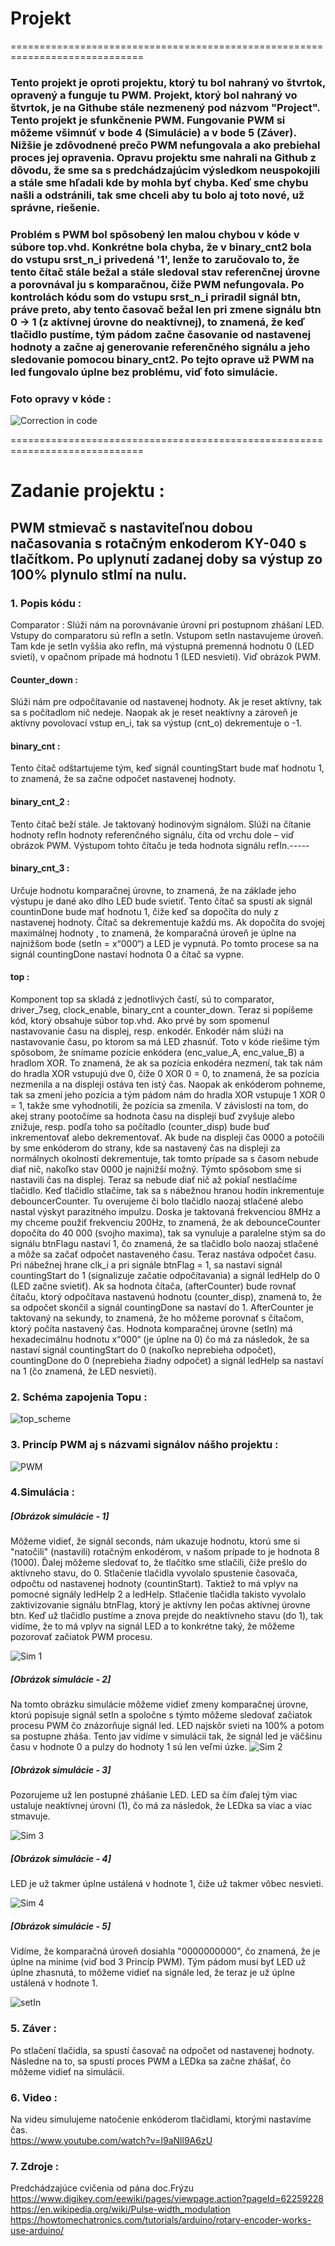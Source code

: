 # Projekt 

=============================================================================
### Tento projekt je oproti projektu, ktorý tu bol nahraný vo štvrtok, opravený a funguje tu PWM. Projekt, ktorý bol nahraný vo štvrtok, je na Githube stále nezmenený pod názvom "Project". Tento projekt je sfunkčnenie PWM. Fungovanie PWM si môžeme všimnúť v bode 4 (Simulácie) a v bode 5 (Záver). Nižšie je zdôvodnené prečo PWM nefungovala a ako prebiehal proces jej opravenia. Opravu projektu sme nahrali na Github z dôvodu, že sme sa s predchádzajúcim výsledkom neuspokojili a stále sme hľadali kde by mohla byť chyba. Keď sme chybu našli a odstránili, tak sme chceli aby tu bolo aj toto nové, už správne, riešenie.

### Problém s PWM bol spôsobený len malou chybou v kóde v súbore top.vhd. Konkrétne bola chyba, že v binary_cnt2 bola do vstupu srst_n_i privedená '1', lenže to zaručovalo to, že tento čítač stále bežal a stále sledoval stav referenčnej úrovne a porovnával ju s komparačnou, čiže PWM nefungovala. Po kontrolách kódu som do vstupu srst_n_i priradil signál btn, práve preto, aby tento časovač bežal len pri zmene signálu btn 0 -> 1 (z aktívnej úrovne do neaktívnej), to znamená, že keď tlačidlo pustíme, tým pádom začne časovanie od nastavenej hodnoty a začne aj generovanie referenčného signálu a jeho sledovanie pomocou binary_cnt2. Po tejto oprave už PWM na led fungovalo úplne bez problému, viď foto simulácie. 
### Foto opravy v kóde : 
![Correction in code](https://user-images.githubusercontent.com/60688750/80930218-5cde7780-8db2-11ea-99b9-69ab7306b3fe.jpg)

=============================================================================                                                                                                                                                                                                     

# Zadanie projektu :
## PWM stmievač s nastaviteľnou dobou načasovania s rotačným enkoderom KY-040 s tlačítkom. Po uplynutí zadanej doby sa výstup zo 100% plynulo stlmí na nulu.


### 1. Popis kódu :
Comparator :
Slúži nám na porovnávanie úrovní pri postupnom zhášaní LED. Vstupy do comparatoru sú refIn a setIn. Vstupom setIn nastavujeme úroveň. Tam kde je setIn vyššia ako refIn, má výstupná premenná hodnotu 0 (LED svieti), v opačnom prípade má hodnotu 1 (LED nesvieti). Viď obrázok PWM.

#### Counter_down :
Slúži nám pre odpočítavanie od nastavenej hodnoty. Ak je reset aktívny, tak sa s počítadlom nič nedeje. Naopak ak je reset neaktívny a zároveň je aktívny povolovací vstup en_i, tak sa výstup (cnt_o) dekrementuje o -1.

#### binary_cnt :
Tento čítač odštartujeme tým, keď signál countingStart bude mať hodnotu 1, to znamená, že sa začne odpočet nastavenej hodnoty.

#### binary_cnt_2 :
Tento čítač beží stále. Je taktovaný hodinovým signálom. Slúži na čítanie hodnoty refIn hodnoty referenčného signálu, číta od vrchu dole – viď obrázok PWM. Výstupom tohto čítaču je teda hodnota signálu refIn.-----

#### binary_cnt_3 :
Určuje hodnotu komparačnej úrovne, to znamená, že na základe jeho výstupu je dané ako dlho LED bude svietiť. Tento čítač sa spustí ak signál countinDone bude mať hodnotu 1, čiže keď sa dopočíta do nuly z nastavenej hodnoty. Čítač sa dekrementuje každú ms. Ak dopočíta do svojej maximálnej hodnoty , to znamená, že komparačná úroveň je úplne na najnižšom bode (setIn = x“000“) a LED je vypnutá. Po tomto procese sa na signál countingDone nastaví hodnota 0 a čítač sa vypne.

#### top :
Komponent top sa skladá z jednotlivých častí, sú to comparator, driver_7seg, clock_enable, binary_cnt a counter_down. Teraz si popíšeme kód, ktorý obsahuje súbor top.vhd. Ako prvé by som spomenul nastavovanie času na displej, resp. enkodér. Enkodér nám slúži na nastavovanie času, po ktorom sa má LED zhasnúť. Toto v kóde riešime tým spôsobom, že snímame pozície enkódera (enc_value_A, enc_value_B) a hradlom XOR. To znamená, že ak sa pozícia enkodéra nezmení, tak tak nám do hradla XOR vstupujú dve 0, čiže 0 XOR 0 = 0, to znamená, že sa pozícia nezmenila a na displeji ostáva ten istý čas. Naopak ak enkóderom pohneme, tak sa zmení jeho pozícia a tým pádom nám do hradla XOR vstupuje 1 XOR 0 = 1, takže sme vyhodnotili, že pozícia sa zmenila. V závislosti na tom, do akej strany pootočíme sa hodnota času na displeji buď zvyšuje alebo znižuje, resp. podľa toho sa počítadlo (counter_disp) bude buď inkrementovať alebo dekrementovať. Ak bude na displeji čas 0000 a potočili by sme enkóderom do strany, kde sa nastavený čas na displeji za normálnych okolností dekrementuje, tak tomto prípade sa s časom nebude diať nič, nakoľko stav 0000 je najnižší možný. Týmto spôsobom sme si nastavili čas na displej. Teraz sa nebude diať nič až pokiaľ nestlačíme tlačidlo. Keď tlačidlo stlačíme, tak sa s nábežnou hranou hodín inkrementuje debouncerCounter. Tu overujeme či bolo tlačidlo naozaj stlačené alebo nastal výskyt parazitného impulzu. Doska je taktovaná frekvenciou 8MHz a my chceme použiť frekvenciu 200Hz, to znamená, že ak debounceCounter dopočíta do 40 000 (svojho maxima), tak sa vynuluje a paralelne stým sa do signálu btnFlagu nastaví 1, čo znamená, že sa tlačidlo bolo naozaj stlačené a môže sa začať odpočet nastaveného času. Teraz nastáva odpočet času. Pri nábežnej hrane clk_i a pri signále btnFlag = 1, sa nastaví signál countingStart do 1 (signalizuje začatie odpočítavania) a signál ledHelp do 0 (LED začne svietiť). Ak sa hodnota čítača, (afterCounter) bude rovnať čítaču, ktorý odpočítava nastavenú hodnotu (counter_disp), znamená to, že sa odpočet skončil a signál countingDone sa nastaví do 1. AfterCounter je taktovaný na sekundy, to znamená, že ho môžeme porovnať s čítačom, ktorý počíta nastavený čas. Hodnota komparačnej úrovne (setIn) má hexadecimálnu hodnotu x“000“ (je úplne na 0) čo má za následok, že sa nastaví signál countingStart do 0 (nakoľko neprebieha odpočet), countingDone do 0 (neprebieha žiadny odpočet) a signál ledHelp sa nastaví na 1 (čo znamená, že LED nesvieti).

### 2. Schéma zapojenia Topu :
![top_scheme](https://user-images.githubusercontent.com/60688750/80929398-00785980-8dac-11ea-915a-16ccb5a35388.jpg)

### 3. Princíp PWM aj s názvami signálov nášho projektu :
![PWM](https://user-images.githubusercontent.com/60688750/80929425-2aca1700-8dac-11ea-9450-1ef900c9ec0b.jpg)

### 4.Simulácia :
##### [Obrázok simulácie - 1] 
Môžeme vidieť, že signál seconds, nám ukazuje hodnotu, ktorú sme si "natočili" (nastavili) rotačným enkodérom, v našom prípade to je hodnota 8 (1000). Ďalej môžeme sledovať to, že tlačítko sme stlačili, čiže prešlo do aktívneho stavu, do 0. Stlačenie tlačidla vyvolalo spustenie časovača, odpočtu od nastavenej hodnoty (countinStart). Taktiež to má vplyv na pomocné signály ledHelp 2 a ledHelp. Stlačenie tlačidla takisto vyvolalo zaktivizovanie signálu btnFlag, ktorý je aktívny len počas aktívnej úrovne btn.  Keď už tlačidlo pustíme a znova prejde do neaktívneho stavu (do 1), tak vidíme, že to má vplyv na signál LED a to konkrétne taký, že môžeme pozorovať začiatok PWM procesu. 

![Sim 1](https://user-images.githubusercontent.com/60688750/80929459-8694a000-8dac-11ea-9449-cdccbc88ca80.png)


##### [Obrázok simulácie - 2] 
Na tomto obrázku simulácie môžeme vidieť zmeny komparačnej úrovne, ktorú popisuje signál setIn a spoločne s týmto môžeme sledovať začiatok procesu PWM čo znázorňuje signál led. LED najskôr svieti na 100% a potom sa postupne zháša. Tento jav vidíme v simulácii tak, že signál led je väčšinu času v hodnote 0 a pulzy do hodnoty 1 sú len veľmi úzke. 
![Sim 2](https://user-images.githubusercontent.com/60688750/80929470-9318f880-8dac-11ea-9a60-44d80a41a805.png)

##### [Obrázok simulácie - 3] 
Pozorujeme už len postupné zhášanie LED. LED sa čím ďalej tým viac ustaluje neaktívnej úrovni (1), čo má za následok, že LEDka sa viac a viac stmavuje.

![Sim 3](https://user-images.githubusercontent.com/60688750/80929650-0a9b5780-8dae-11ea-844e-59eb6e5405dd.png)

##### [Obrázok simulácie - 4] 
LED je už takmer úplne ustálená v hodnote 1, čiže už takmer vôbec nesvieti.

![Sim 4](https://user-images.githubusercontent.com/60688750/80929664-2999e980-8dae-11ea-82fc-4ebaf909cdd7.png)

##### [Obrázok simulácie - 5] 
Vidíme, že komparačná úroveň dosiahla "0000000000", čo znamená, že je úplne na minime (viď bod 3 Princíp PWM). Tým pádom musí byť LED už úplne zhasnutá, to môžeme vidieť na signále led, že teraz je už úplne ustálená v hodnote 1.

![setIn](https://user-images.githubusercontent.com/60688750/80929699-767dc000-8dae-11ea-8d82-216a2915c508.png)

### 5. Záver :
Po stlačení tlačidla, sa spustí časovač na odpočet od nastavenej hodnoty. Následne na to, sa spustí proces PWM a LEDka sa začne zhášať, čo môžeme vidieť na simulácii.

### 6. Video :
Na videu simulujeme natočenie enkóderom tlačidlami, ktorými nastavíme čas.                                                                
https://www.youtube.com/watch?v=I9aNll9A6zU

### 7. Zdroje :
Predchádzajúce cvičenia od pána doc.Frýzu                                                                                                 
https://www.digikey.com/eewiki/pages/viewpage.action?pageId=62259228                                                                                                                     
https://en.wikipedia.org/wiki/Pulse-width_modulation                                                                                           
https://howtomechatronics.com/tutorials/arduino/rotary-encoder-works-use-arduino/
